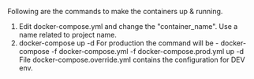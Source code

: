 Following are the commands to make the containers up & running.
1. Edit docker-compose.yml and change the "container_name". Use a name related to project name.
2. docker-compose up -d
For production the command will be -
docker-compose -f docker-compose.yml -f docker-compose.prod.yml up -d
File docker-compose.override.yml contains the configuration for DEV env.